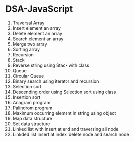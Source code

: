 # DSA-JavaScript

1. Traversal Array
2. Insert element an array
3. Delete element an array
4. Search element an array
5. Merge two array
6. Sorting array
7. Recursion
8. Stack
9. Reverse string using Stack with class
10. Queue
11. Circular Queue
12. Binary search using iterator and recursion
13. Selection sort
14. Descending order using Selection sort using class
15. Insertion sort
16. Anagram program
17. Palindrom program
18. Maximum occurring element in string using object
19. Map data structure
20. Set data structure
21. Linked list with insert at end and traversing all node
22. Linkded list insert at index, delete node and search node

